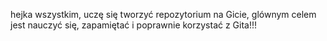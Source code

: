 hejka wszystkim, uczę się tworzyć repozytorium na Gicie, glównym celem jest nauczyć się, zapamiętać i poprawnie korzystać z Gita!!!